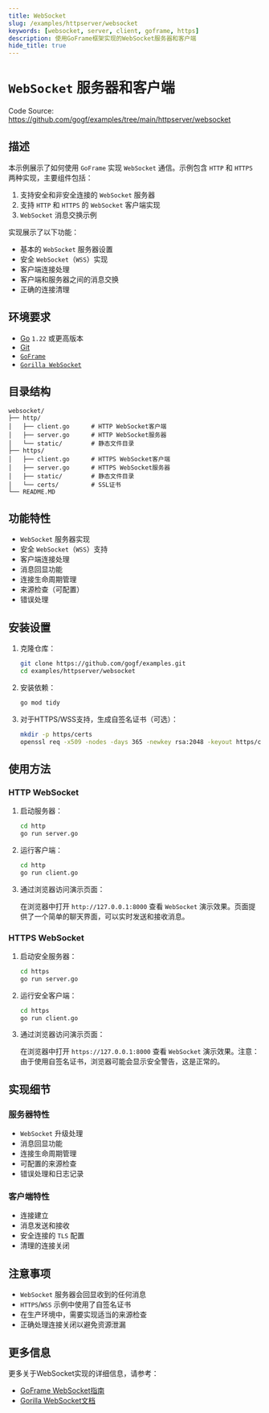 ```yaml
---
title: WebSocket
slug: /examples/httpserver/websocket
keywords: [websocket, server, client, goframe, https]
description: 使用GoFrame框架实现的WebSocket服务器和客户端
hide_title: true
---
```


# `WebSocket` 服务器和客户端

Code Source: https://github.com/gogf/examples/tree/main/httpserver/websocket


## 描述

本示例展示了如何使用 `GoFrame` 实现 `WebSocket` 通信。示例包含 `HTTP` 和 `HTTPS` 两种实现，主要组件包括：

1. 支持安全和非安全连接的 `WebSocket` 服务器
2. 支持 `HTTP` 和 `HTTPS` 的 `WebSocket` 客户端实现
3. `WebSocket` 消息交换示例

实现展示了以下功能：
- 基本的 `WebSocket` 服务器设置
- 安全 `WebSocket`（`WSS`）实现
- 客户端连接处理
- 客户端和服务器之间的消息交换
- 正确的连接清理

## 环境要求

- [Go](https://golang.org/dl/) `1.22` 或更高版本
- [Git](https://git-scm.com/downloads)
- [`GoFrame`](https://goframe.org)
- [`Gorilla WebSocket`](https://github.com/gorilla/websocket)

## 目录结构

```text
websocket/
├── http/
│   ├── client.go      # HTTP WebSocket客户端
│   ├── server.go      # HTTP WebSocket服务器
│   └── static/        # 静态文件目录
├── https/
│   ├── client.go      # HTTPS WebSocket客户端
│   ├── server.go      # HTTPS WebSocket服务器
│   ├── static/        # 静态文件目录
│   └── certs/         # SSL证书
└── README.MD
```

## 功能特性

- `WebSocket` 服务器实现
- 安全 `WebSocket`（`WSS`）支持
- 客户端连接处理
- 消息回显功能
- 连接生命周期管理
- 来源检查（可配置）
- 错误处理

## 安装设置

1. 克隆仓库：
    ```bash
    git clone https://github.com/gogf/examples.git
    cd examples/httpserver/websocket
    ```

2. 安装依赖：
    ```bash
    go mod tidy
    ```

3. 对于HTTPS/WSS支持，生成自签名证书（可选）：
    ```bash
    mkdir -p https/certs
    openssl req -x509 -nodes -days 365 -newkey rsa:2048 -keyout https/certs/server.key -out https/certs/server.crt
    ```

## 使用方法

### HTTP WebSocket

1. 启动服务器：
   ```bash
   cd http
   go run server.go
   ```

2. 运行客户端：
   ```bash
   cd http
   go run client.go
   ```

3. 通过浏览器访问演示页面：

   在浏览器中打开 `http://127.0.0.1:8000` 查看 `WebSocket` 演示效果。页面提供了一个简单的聊天界面，可以实时发送和接收消息。

### HTTPS WebSocket

1. 启动安全服务器：
   ```bash
   cd https
   go run server.go
   ```

2. 运行安全客户端：
   ```bash
   cd https
   go run client.go
   ```

3. 通过浏览器访问演示页面：

   在浏览器中打开 `https://127.0.0.1:8000` 查看 `WebSocket` 演示效果。注意：由于使用自签名证书，浏览器可能会显示安全警告，这是正常的。

## 实现细节

### 服务器特性
- `WebSocket` 升级处理
- 消息回显功能
- 连接生命周期管理
- 可配置的来源检查
- 错误处理和日志记录

### 客户端特性
- 连接建立
- 消息发送和接收
- 安全连接的 `TLS` 配置
- 清理的连接关闭

## 注意事项

- `WebSocket` 服务器会回显收到的任何消息
- `HTTPS`/`WSS` 示例中使用了自签名证书
- 在生产环境中，需要实现适当的来源检查
- 正确处理连接关闭以避免资源泄漏

## 更多信息

更多关于WebSocket实现的详细信息，请参考：
- [GoFrame WebSocket指南](https://goframe.org/docs/web/senior-websocket)
- [Gorilla WebSocket文档](https://github.com/gorilla/websocket)

